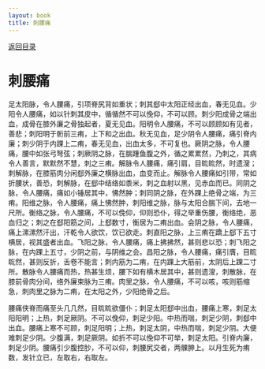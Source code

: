 ```yaml
---
layout: book
title: 刺腰痛
---
```


[返回目录](./)

# 刺腰痛

足太阳脉，令人腰痛，引项脊尻背如重状；刺其郄中太阳正经出血，春无见血。少阳令人腰痛，如以针刺其皮中，循循然不可以俛仰，不可以顾。刺少阳成骨之端出血，成骨在膝外廉之骨独起者，夏无见血。阳明令人腰痛，不可以顾顾如有见者，善悲；刺阳明于䯒前三痏，上下和之出血。秋无见血，足少阴令人腰痛，痛引脊内廉；刺少阴于内踝上二痏，春无见血，出血太多，不可复也。厥阴之脉，令人腰痛，腰中如张弓弩弦；刺厥阴之脉，在腨踵鱼腹之外，循之累累然，乃刺之，其病令人善言，默默然不慧，刺之三痏。解脉令人腰痛，痛引肩，目䀮䀮然，时遗溲；刺解脉，在膝筋肉分闲郄外廉之横脉出血，血变而止。解脉令人腰痛如引带，常如折腰状，善恐，刺解脉，在郄中结络如黍米，刺之血射以黑，见赤血而已。同阴之脉，令人腰痛，痛如小锤居其中，怫然肿；刺同阴之脉，在外踝上绝骨之端，为三痏。阳维之脉，令人腰痛，痛上怫然肿，刺阳维之脉，脉与太阳合腨下间，去地一尺所。衡络之脉，令人腰痛，不可以俛仰，仰则恐仆，得之举重伤腰，衡络绝，恶血归之；刺之在郄阳筋之间，上郄数寸，衡居为二痏出血。会阴之脉，令人腰痛，痛上漯漯然汗出，汗乾令人欲饮，饮已欲走。刺直阳之脉，上三痏在蹻上郄下五寸横居，视其盛者出血。飞阳之脉，令人腰痛，痛上拂拂然，甚则悲以恐；刺飞阳之脉，在内踝上五寸，少阴之前，与阴维之会。昌阳之脉，令人腰痛，痛引膺，目䀮䀮然，甚则反折，舌卷不能言；刺内筋为二痏，在内踝上大筋前，太阴后上踝二寸所。散脉令人腰痛而热，热甚生烦，腰下如有横木居其中，甚则遗溲，刺散脉，在膝前骨肉分间，络外廉束脉为三痏。肉里之脉，令人腰痛，不可以咳，咳则筋缩急，刺肉里之脉为二痏，在太阳之外，少阳绝骨之后。

腰痛侠脊而痛至头几几然，目䀮䀮欲僵仆；刺足太阳郄中出血，腰痛上寒，刺足太阳阳明；上热，刺足厥阴。不可以俛仰，刺足少阳。中热而喘，刺足少阴，刺郄中出血。腰痛上寒不可顾，刺足阳明；上热，刺足太阴，中热而喘，刺足少阴。大便难刺足少阴。少腹满，刺足厥阴。如折不可以俛仰不可举，刺足太阳。引脊内廉，刺足少阴。腰痛引少腹控䏚，不可以仰，刺腰尻交者，两髁胂上。以月生死为痏数，发针立已，左取右，右取左。

